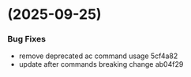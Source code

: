 #  (2025-09-25)


### Bug Fixes

* remove deprecated ac command usage 5cf4a82
* update after commands breaking change ab04f29



